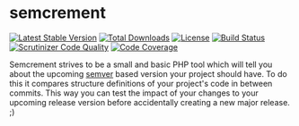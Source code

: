 
# semcrement

[![Latest Stable Version](https://img.shields.io/packagist/v/wick-ed/semcrement.svg?style=flat-square)](https://packagist.org/packages/wick-ed/semcrement) 
 [![Total Downloads](https://img.shields.io/packagist/dt/wick-ed/semcrement.svg?style=flat-square)](https://packagist.org/packages/wick-ed/semcrement)
 [![License](https://img.shields.io/packagist/l/wick-ed/semcrement.svg?style=flat-square)](https://packagist.org/packages/wick-ed/semcrement)
 [![Build Status](https://img.shields.io/travis/wick-ed/semcrement/master.svg?style=flat-square)](http://travis-ci.org/wick-ed/semcrement)
 [![Scrutinizer Code Quality](https://img.shields.io/scrutinizer/g/wick-ed/semcrement/master.svg?style=flat-square)](https://scrutinizer-ci.com/g/wick-ed/semcrement/?branch=master)
 [![Code Coverage](https://img.shields.io/scrutinizer/coverage/g/wick-ed/semcrement/master.svg?style=flat-square)](https://scrutinizer-ci.com/g/wick-ed/semcrement/?branch=master)

Semcrement strives to be a small and basic PHP tool which will tell you about the upcoming [semver](http://semver.org) based version your project should have.
To do this it compares structure definitions of your project's code in between commits.
This way you can test the impact of your changes to your upcoming release version before accidentally creating a new major release. ;)
